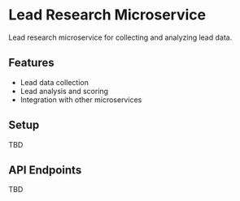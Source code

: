 # Lead Research Microservice

Lead research microservice for collecting and analyzing lead data.

## Features
- Lead data collection
- Lead analysis and scoring
- Integration with other microservices

## Setup
TBD

## API Endpoints
TBD 